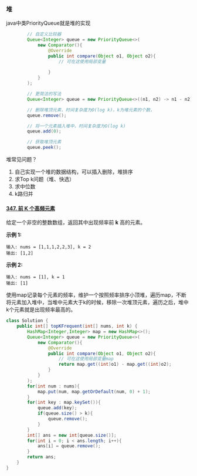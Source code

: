 ### 堆

java中类PriorityQueue就是堆的实现

```java
        // 自定义比较器
		Queue<Integer> queue = new PriorityQueue<>(
            new Comparator(){
                @Override
                public int compare(Object o1, Object o2){
                    // 可在这使用局部变量
                    
                }
            }
        );

		// 更简洁的写法
		Queue<Integer> queue = new PriorityQueue<>((n1, n2) -> n1 - n2);

		// 删除堆顶元素，时间复杂度为O(log k)，k为堆元素的个数，
		queue.remove();

		// 将一个元素插入堆中，时间复杂度为O(log k)
		queue.add(0);

		// 获取堆顶元素
		queue.peek();
```

堆常见问题？

1. 自己实现一个堆的数据结构，可以插入删除，堆排序
2. 求Top k问题（堆、快选）
3. 求中位数
4. k路归并

#### [347. 前 K 个高频元素](https://leetcode-cn.com/problems/top-k-frequent-elements/)


给定一个非空的整数数组，返回其中出现频率前 **k** 高的元素。

**示例 1:**

```
输入: nums = [1,1,1,2,2,3], k = 2
输出: [1,2]
```

**示例 2:**

```
输入: nums = [1], k = 1
输出: [1]
```

使用map记录每个元素的频率，维护一个按照频率排序小顶堆，遍历map，不断将元素加入堆中，当堆中元素大于k的时候，移除一次堆顶元素，遍历之后，堆中k个元素就是出现频率最高的。

```java
class Solution {
    public int[] topKFrequent(int[] nums, int k) {
        HashMap<Integer,Integer> map = new HashMap<>();
        Queue<Integer> queue = new PriorityQueue<>(
            new Comparator(){
                @Override
                public int compare(Object o1, Object o2){
                    // 可在这使用局部变量map
                    return map.get((int)o1) - map.get((int)o2);
                }
            }
        );
        for(int num : nums){
            map.put(num, map.getOrDefault(num, 0) + 1);
        }
        for(int key : map.keySet()){
            queue.add(key);
            if(queue.size() > k){
                queue.remove();
            }
        }
        int[] ans = new int[queue.size()];
        for(int i = 0; i < ans.length; i++){
            ans[i] = queue.remove();
        }
        return ans;
    }
}
```

